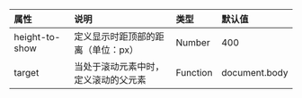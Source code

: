|      属性      |                 说明                 |   类型   |  默认值   |
|:-------------- |:------------------------------------ |:-------- |:--------- |
| height-to-show | 定义显示时距顶部的距离（单位：px）   | Number   | 400       |
| target         | 当处于滚动元素中时，定义滚动的父元素 | Function | document.body |
